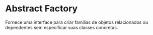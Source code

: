 # Abstract Factory
Fornece uma interface para criar famílias de objetos relacionados ou dependentes sem especificar suas classes concretas.